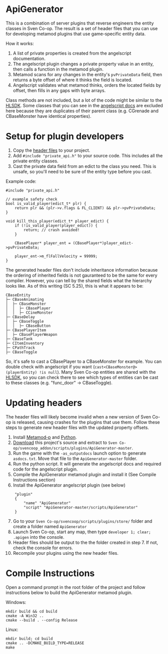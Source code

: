 # ApiGenerator
This is a combination of server plugins that reverse engineers the entity classes in Sven Co-op. The result is a set of header files that you can use for developing metamod plugins that use game-specific entity data.

How it works:
1. A list of private properties is created from the angelscript documentation.
2. The angelscript plugin changes a private property value in an entity, then calls a function in the metamod plugin.
3. Metamod scans for any changes in the entity's `pvPrivateData` field, then returns a byte offset of where it thinks the field is located.
4. Angelscript validates what metamod thinks, orders the located fields by offset, then fills in any gaps with byte arrays.

Class methods are not included, but a lot of the code might be similar to the [HLSDK](https://github.com/ValveSoftware/halflife). Some classes that you can see in the [angelscript docs](https://baso88.github.io/SC_AngelScript/docs/Classes.htm) are excluded here because they are duplicates of their parent class (e.g. CGrenade and CBaseMonster have identical properties).

# Setup for plugin developers
1. Copy the [header files](https://github.com/wootguy/ApiGenerator/tree/master/include/sven) to your project.
2. Add `#include "private_api.h"` to your source code. This includes all the private entity classes.
3. Cast the private data field from an edict to the class you need. This is unsafe, so you'll need to be sure of the entity type before you cast.

Example code:

```
#include "private_api.h"

// example safety check
bool is_valid_player(edict_t* plr) {
    return plr && (plr->v.flags & FL_CLIENT) && plr->pvPrivateData;
}

void kill_this_player(edict_t* player_edict) {
    if (!is_valid_player(player_edict)) {
        return; // crash avoided!
    }

    CBasePlayer* player_ent = (CBasePlayer*)player_edict->pvPrivateData;
    
    player_ent->m_flFallVelocity = 99999;
}
```

The generated header files don't include inheritance information because the ordering of inherited fields is not gauranteed to be the same for every compiler. However, you can tell by the shared fields what the hierarchy looks like. As of this writing (SC 5.25), this is what it appears to be:
```
CBaseEntity
├─ CBaseAnimating
│  ├─ CBaseMonster
│  │  ├─ CBasePlayer
│  │  ├─ CCineMonster
├─ CBaseDelay
│  ├─ CBaseToggle
│  │  ├─ CBaseButton
├─ CBasePlayerItem
│  ├─ CBasePlayerWeapon
├─ CBaseTank
├─ CItemInventory
├─ CPathTrack
├─ CBaseToggle
```
So, it's safe to cast a CBasePlayer to a CBaseMonster for example. You can double check with angelscript if you want (`cast<CBaseMonster@>(playerEntity) !is null`). Many Sven Co-op entities are shared with the [HLSDK](https://github.com/ValveSoftware/halflife), so you can check there to see which types of entities can be cast to these classes (e.g. "func_door" -> CBaseToggle).

# Updating headers
The header files will likely become invalid when a new version of Sven Co-op is released, causing crashes for the plugins that use them. Follow these steps to generate new header files with the updated property offsets.

1. Install [Metamod-p](https://github.com/wootguy/metamod-p/blob/master/README.md) and [Python](https://www.python.org/downloads/).
2. [Download](https://github.com/wootguy/ApiGenerator/archive/refs/heads/master.zip) this project's source and extract to `Sven Co-op/svencoop_addon/scripts/plugins/ApiGenerator-master`.
3. Run the game with the `-as_outputdocs` launch option to generate `asdocs.txt`. Move that file to the `ApiGenerator-master` folder.
4. Run the python script. It will generate the angelscript docs and required code for the angelscript plugin.
5. Compile the ApiGenerator metamod plugin and install it (See Compile Instructions section)
6. Install the ApiGenerator angelscript plugin (see below)
```
    "plugin"
    {
        "name" "ApiGenerator"
        "script" "ApiGenerator-master/scripts/ApiGenerator"
    }
```
7. Go to your `Sven Co-op/svencoop/scripts/plugins/store/` folder and create a folder named `ApiGenerator`
8. Launch Sven Co-op, start any map, then type `developer 1; clear; .apigen` into the console.
9. Header files should be output to the the folder created in step 7. If not, check the console for errors.
10. Recompile your plugins using the new header files.

# Compile Instructions
Open a command prompt in the root folder of the project and follow instructions below to build the ApiGenerator metamod plugin.

Windows:
```
mkdir build && cd build
cmake -A Win32 ..
cmake --build . --config Release
```
Linux:
```
mkdir build; cd build
cmake .. -DCMAKE_BUILD_TYPE=RELEASE
make
```
